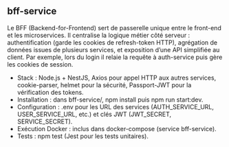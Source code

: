 ## bff-service
Le BFF (Backend-for-Frontend) sert de passerelle unique entre le front-end et les microservices. Il centralise la logique métier côté serveur : authentification (garde les cookies de refresh-token HTTP), agrégation de données issues de plusieurs services, et exposition d’une API simplifiée au client. Par exemple, lors du login il relaie la requête à auth-service puis gère les cookies de session.
- Stack : Node.js + NestJS, Axios pour appel HTTP aux autres services, cookie-parser, helmet pour la sécurité, Passport-JWT pour la vérification des tokens.
- Installation : dans bff-service/, npm install puis npm run start:dev.
- Configuration : .env pour les URL des services (AUTH_SERVICE_URL, USER_SERVICE_URL, etc.) et clés JWT (JWT_SECRET, SERVICE_SECRET).
- Exécution Docker : inclus dans docker-compose (service bff-service).
- Tests : npm test (Jest pour les tests unitaires).

